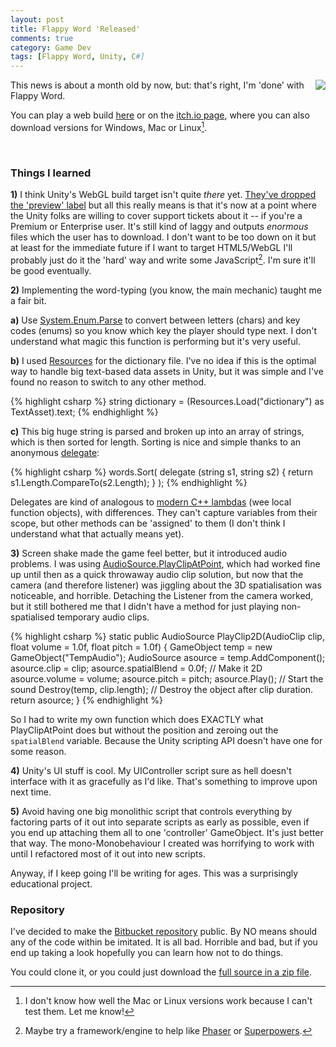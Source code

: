 ```yaml
--- 
layout: post
title: Flappy Word 'Released'
comments: true
category: Game Dev
tags: [Flappy Word, Unity, C#]
---
```


<img style="float: right;" src="/images/flappy_word_v1_0.gif">

This news is about a month old by now, but: that's right, I'm 'done' with Flappy Word.

You can play a web build [here](https://googledrive.com/host/0B7qrbyhEE5SeRXE0ajFhQmh4aVk/) or on the [itch.io page](http://inertia.itch.io/flappy_word), where you can also download versions for Windows, Mac or Linux[^1].

<br>

### Things I learned

**1)** I think Unity's WebGL build target isn't quite *there* yet. [They've dropped the 'preview' label](http://blogs.unity3d.com/2015/12/07/unity-5-3-webgl-updates/) but all this really means is that it's now at a point where the Unity folks are willing to cover support tickets about it -- if you're a Premium or Enterprise user. It's still kind of laggy and outputs *enormous* files which the user has to download. I don't want to be too down on it but at least for the immediate future if I want to target HTML5/WebGL I'll probably just do it the 'hard' way and write some JavaScript[^2]. I'm sure it'll be good eventually.

**2)** Implementing the word-typing (you know, the main mechanic) taught me a fair bit.

**a)** Use [System.Enum.Parse](https://msdn.microsoft.com/en-us/library/system.enum.parse(v=vs.110).aspx) to convert between letters (chars) and key codes (enums) so you know which key the player should type next. I don't understand what magic this function is performing but it's very useful. 

**b)** I used [Resources](http://docs.unity3d.com/ScriptReference/Resources.html) for the dictionary file. I've no idea if this is the optimal way to handle big text-based data assets in Unity, but it was simple and I've found no reason to switch to any other method. 

{% highlight csharp %}
string dictionary = (Resources.Load("dictionary") as TextAsset).text;
{% endhighlight %}

**c)** This big huge string is parsed and broken up into an array of strings, which is then sorted for length. Sorting is nice and simple thanks to an anonymous [delegate](https://msdn.microsoft.com/en-gb/library/ms173171.aspx):

{% highlight csharp %}
words.Sort(
    delegate (string s1, string s2) {
        return s1.Length.CompareTo(s2.Length);
    }
);
{% endhighlight %}

Delegates are kind of analogous to [modern C++ lambdas](http://en.cppreference.com/w/cpp/language/lambda) (wee local function objects), with differences. They can't capture variables from their scope, but other methods can be 'assigned' to them (I don't think I understand what that actually means yet). 

**3)** Screen shake made the game feel better, but it introduced audio problems. I was using [AudioSource.PlayClipAtPoint](http://docs.unity3d.com/ScriptReference/AudioSource.PlayClipAtPoint.html), which had worked fine up until then as a quick throwaway audio clip solution, but now that the camera (and therefore listener) was jiggling about the 3D spatialisation was noticeable, and horrible. Detaching the Listener from the camera worked, but it still bothered me that I didn't have a method for just playing non-spatialised temporary audio clips.

{% highlight csharp %}
static public AudioSource PlayClip2D(AudioClip clip, float volume = 1.0f, 
	float pitch = 1.0f) 
{
    GameObject temp = new GameObject("TempAudio");
    AudioSource asource = temp.AddComponent<AudioSource>();
    asource.clip = clip;
    asource.spatialBlend = 0.0f; // Make it 2D
    asource.volume = volume;
    asource.pitch = pitch;
    asource.Play(); // Start the sound
    Destroy(temp, clip.length); // Destroy the object after clip duration.
    return asource;
}
{% endhighlight %}

So I had to write my own function which does EXACTLY what PlayClipAtPoint does but without the position and zeroing out the <code>spatialBlend</code> variable. Because the Unity scripting API doesn't have one for some reason.

**4)** Unity's UI stuff is cool. My UIController script sure as hell doesn't interface with it as gracefully as I'd like. That's something to improve upon next time.

**5)** Avoid having one big monolithic script that controls everything by factoring parts of it out into separate scripts as early as possible, even if you end up attaching them all to one 'controller' GameObject. It's just better that way. The mono-Monobehaviour I created was horrifying to work with until I refactored most of it out into new scripts.

Anyway, if I keep going I'll be writing for ages. This was a surprisingly educational project.

### Repository

I've decided to make the [Bitbucket repository](https://bitbucket.org/r_crawford/flappy-word) public. By NO means should any of the code within be imitated. It is all bad. Horrible and bad, but if you end up taking a look hopefully you can learn how not to do things. 

You could clone it, or you could just download the [full source in a zip file](https://www.dropbox.com/s/72k769m5jr741sc/flappy-word-v1-0-src.zip?dl=0).

[^1]: I don't know how well the Mac or Linux versions work because I can't test them. Let me know!
[^2]: Maybe try a framework/engine to help like [Phaser](http://phaser.io/) or [Superpowers](http://superpowers-html5.com/index.en.html).